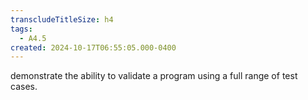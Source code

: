 ```yaml
---
transcludeTitleSize: h4
tags:
  - A4.5
created: 2024-10-17T06:55:05.000-0400
---
```

demonstrate the ability to validate a program using a full range of test cases.